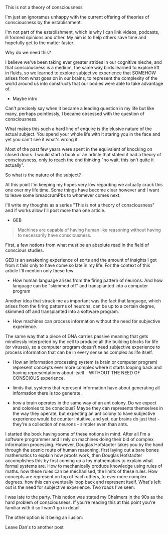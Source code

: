 This is not a theory of consciousness

I'm just an ignoramus unhappy with the current offering of theories of consciousness by the establishment.

I'm not part of the establishment, which is why I can link videos, podcasts, ill formed opinions and other. My aim is to help others save time and hopefully get to the matter faster.

Why do we need this?

I believe we've been taking ever greater strides in our cognitive nieche, and that consciousness is a medium, the same way birds learned to explore lift in fluids, so we learned to explore subjective experience that SOMEHOW arises from what goes on in our brains, to represent the complexity of the world around us into constructs that our bodies were able to take advantage of.



* Maybe intro

Can't precisely say when it became a leading question in my life but like many, perhaps pointlessly, I became obsessed with the question of consciousness.

What makes this such a hard line of enquire is the elusive nature of the actual subject. You spend your whole life with it staring you in the face and yet you can't see it what's wrong it.

Most of the past few years were spent in the equivalent of knocking on closed doors. I would start a book or an article that stated it had a theory of consciousness, only to reach the end thinking "no wait, this isn't quite it actually".

So what is the nature of the subject?

At this point I'm keeping my hopes very low regarding we actually crack this one over my life time. Some things have become clear however and I want to leave some breadcrumPbs to whomever comes next.

I'll write my thoughts as a series "This is not a theory of consciousness" and if works allow I'll post more than one article.

* GEB

> Machines are capable of having human like reasoning without having to necessarily have consciousness.

First, a few notions from what must be an absolute read in the field of conscious studies.

GEB is an awakening experience of sorts and the amount of insights I got from it fails only to have come so late in my life. For the context of this article I'll mention only these few:

- How human language arises from the firing pattern of neurons. And how language can be "skimmed off" and transplanted into a computer program

Another idea that struck me as important was the fact that language, which arises from the firing patterns of neurons, can be up to a certain degree, skimmed off and transplanted into a software program.

- How machines can process information without the need for subjective experience.

The same way that a piece of DNA carries passive meaning that gets mindlessly interpreted by the cell to produce all the building blocks for life (or viruses), so a computer program doesn’t need subjective experience to process information that can be in every sense as complex as life itself.


- How an information processing system (a brain or computer program) represent concepts ever more complex where it starts looping back and having representations about itself - WITHOUT THE NEED OF CONSCIOUS experience.
- limits that systems that represent information have about generating all information there is too generate.

- how a brain operates in the same way of an ant colony. Do we expect and colonies to be conscious? Maybe they can represents themselves in the way they operate, but expecting an ant colony to have subjective experience would be counter intuitive, and yet, our brains do just that - they're a collection of neurons - simpler even than ants.

I started the book having some of these notions in mind. After all I'm a software programmer and I rely on machines doing their bid of complex information processing. However, Douglas Hofstadter takes you by the hand through the scenic route of human reasoning, first laying out a bare bones mathematics to explain how proofs work, then
Douglas Hofstadter accomplishes this by first coming up a toy mathematics to explain what formal systems are. How to mechanically produce knowledge using rules of maths. how these rules can be mechanised, the limits of these rules. How concepts are represent on top of each others, to ever more complex degrees. how this can eventually loop back and represent itself. What's left out is the need for subjective experience. Two roads I've seen:

I was late to the party. This notion was stated my Chalmers in the 90s as the hard problem of consciousness. If you're reading this at this point you're familiar with it so I won't go in detail.

The other option is it being an ilusion:

Leave Dan's to another post
